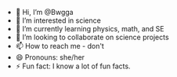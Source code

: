 - 👋 Hi, I’m @Bwgga
- 👀 I’m interested in science
- 🌱 I’m currently learning physics, math, and SE
- 💞️ I’m looking to collaborate on science projects
- 📫 How to reach me - don't
- 😄 Pronouns: she/her
- ⚡ Fun fact: I know a lot of fun facts.

<!---
Bwgga/Bwgga is a ✨ special ✨ repository because its `README.md` (this file) appears on your GitHub profile.
You can click the Preview link to take a look at your changes.
--->
